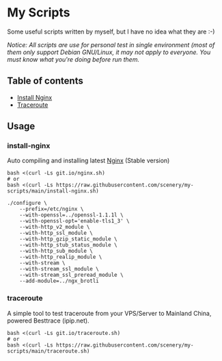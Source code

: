 # My Scripts

Some useful scripts written by myself, but I have no idea what they are :-)

_Notice: All scripts are use for personal test in single environment (most of them only support Debian GNU/Linux, it may not apply to everyone. You must know what you're doing before run them._

## Table of contents

* [Install Nginx](#install-nginx)
* [Traceroute](#traceroute)

## Usage

### install-nginx

Auto compiling and installing latest [Nginx](https://nginx.org/en/download.html) (Stable version)
```
bash <(curl -Ls git.io/nginx.sh)
# or
bash <(curl -Ls https://raw.githubusercontent.com/scenery/my-scripts/main/install-nginx.sh)
```

```
./configure \
    --prefix=/etc/nginx \
    --with-openssl=../openssl-1.1.1l \
    --with-openssl-opt='enable-tls1_3' \
    --with-http_v2_module \
    --with-http_ssl_module \
    --with-http_gzip_static_module \
    --with-http_stub_status_module \
    --with-http_sub_module \
    --with-http_realip_module \
    --with-stream \
    --with-stream_ssl_module \
    --with-stream_ssl_preread_module \
    --add-module=../ngx_brotli
```

### traceroute

A simple tool to test traceroute from your VPS/Server to Mainland China, powered Besttrace (ipip.net).
```
bash <(curl -Ls git.io/traceroute.sh)
# or
bash <(curl -Ls https://raw.githubusercontent.com/scenery/my-scripts/main/traceroute.sh)
```


